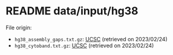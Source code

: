 <!--
Copyright (C) 2023 Roberto Rossini <roberros@uio.no>

SPDX-License-Identifier: MIT
-->

# README data/input/hg38

File origin:
- `hg38_assembly_gaps.txt.gz`: [UCSC](https://hgdownload.cse.ucsc.edu/goldenPath/hg38/database/gap.txt.gz) (retrieved on 2023/02/24)
- `hg38_cytoband.txt.gz`: [UCSC](https://hgdownload.cse.ucsc.edu/goldenPath/hg38/database/cytoBand.txt.gz) (retrieved on 2023/02/24)
